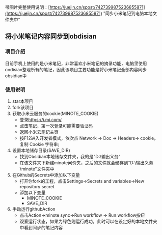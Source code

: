 带图片完整使用说明：[https://juejin.cn/spost/7427399875236855871](https://juejin.cn/spost/7427399875236855871) "同步小米笔记到电脑本地文件夹中"

## 将小米笔记内容同步到obdisian
### 项目介绍
目前手机上使用的是小米笔记，非常喜欢小米笔记的摘录功能，电脑里使用ondisian整理所有的笔记，因此该项目主要功能是将小米笔记全部内容同步obsidian中
### 使用说明
1. star本项目
2. fork该项目
3. 获取小米云服务的cookie(MINOTE_COOKIE)
   - 登录<https://i.mi.com/>
   - 点击笔记，第一次登录可能需要验证码
   - 返回小米云笔记主页
   - 按F12进入开发者模式，依次点 Network -> Doc -> Headers-> cookie。复制 Cookie 字符串;
4. 设置本地储存目录(SAVE_DIR)
   - 找到Obsidian本地储存文件夹，我的是"D:\输出义务"
   - 在该文件夹下新建minote问价夹，之后的文件就会储存到"D:\输出义务\minote"文件夹中
5. 在Github的Secrets中添加以下变量
   - 打开你fork的工程，点击Settings->Secrets and variables->New repository secret
   - 添加以下变量
     - MINOTE_COOKIE
     - SAVE_DIR
6. 手动运行githubAction
   - 点击Action->minote sync->Run workflow -> Run workflow按钮
   - 观察运行状态，如果为绿色则运行成功，此时可以在设定好的本地文件夹中看到同步的笔记内容
